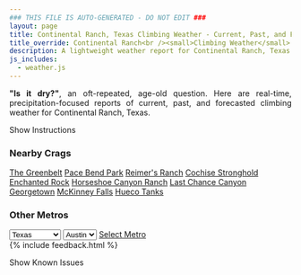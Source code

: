```yaml
---
### THIS FILE IS AUTO-GENERATED - DO NOT EDIT ###
layout: page
title: Continental Ranch, Texas Climbing Weather - Current, Past, and Forecasted Report
title_override: Continental Ranch<br /><small>Climbing Weather</small>
description: A lightweight weather report for Continental Ranch, Texas. Optimized for slow internet connections.
js_includes:
  - weather.js
---
```


<section class="measure center lh-copy f5-ns f6 ph2 mv4" style="text-align: justify;">
<strong>"Is it dry?"</strong>, an oft-repeated, age-old question. Here are real-time,
precipitation-focused reports of current, past, and forecasted climbing weather for Continental Ranch, Texas.
</section>

<p id="settings-toggle" class="mw5 b center tc hover-light-red black-70 pointer">Show Instructions</p>
<section id="settings" class="overflow-hidden" style="display:none;">
    <div class="mv2 ph2 center">
        <div class="fn f6 tc pv2">
            <p class="measure lh-copy center"><strong>Show/hide hourly forecasts</strong> by clicking the desired day.</p>
            <hr class="mw5 p0 mv2 o-60 b0 bt b--light-red light-red bg-light-red">
            <p class="measure lh-copy center"><strong>Current and Past conditions</strong> are measured by the nearest weather station. <strong>Forecast conditions</strong> are calculated and polled separately.</p>
            <hr class="mw5 p0 mv2 o-60 b0 bt b--light-red light-red bg-light-red">
            <p class="measure lh-copy center"><strong>Having issues?</strong> Try <a id="clear-cache" class="no-underline relative fancy-link light-red hover-light-red" href="#">clearing the local cache</a>.</p>
            <hr class="mw5 p0 mv2 o-60 b0 bt b--light-red light-red bg-light-red">
            <p class="measure lh-copy center">Weather data sourced from <a class="no-underline fancy-link relative light-red" target="_blank" href="https://www.weather.gov/documentation/services-web-api">weather.gov</a>.</p>
        </div>
    </div>
</section>
<section id="weather" data-crag="continental-ranch-texas" class="mv4-ns mv3 ph2 center"></section>
<section id="nearby" class="tc lh-copy">
  <h3>Nearby Crags</h3>
<a class="nowrap no-underline fancy-link relative light-red mh3" href="/crags/the-greenbelt-texas-weather.html">The Greenbelt</a>
<a class="nowrap no-underline fancy-link relative light-red mh3" href="/crags/pace-bend-park-texas-weather.html">Pace Bend Park</a>
<a class="nowrap no-underline fancy-link relative light-red mh3" href="/crags/reimers-ranch-texas-weather.html">Reimer's Ranch</a>
<a class="nowrap no-underline fancy-link relative light-red mh3" href="/crags/cochise-stronghold-arizona-weather.html">Cochise Stronghold</a>
<a class="nowrap no-underline fancy-link relative light-red mh3" href="/crags/enchanted-rock-texas-weather.html">Enchanted Rock</a>
<a class="nowrap no-underline fancy-link relative light-red mh3" href="/crags/horseshoe-canyon-ranch-arkansas-weather.html">Horseshoe Canyon Ranch</a>
<a class="nowrap no-underline fancy-link relative light-red mh3" href="/crags/last-chance-canyon-new-mexico-weather.html">Last Chance Canyon</a>
<a class="nowrap no-underline fancy-link relative light-red mh3" href="/crags/georgetown-texas-weather.html">Georgetown</a>
<a class="nowrap no-underline fancy-link relative light-red mh3" href="/crags/mckinney-falls-texas-weather.html">McKinney Falls</a>
<a class="nowrap no-underline fancy-link relative light-red mh3" href="/crags/hueco-tanks-texas-weather.html">Hueco Tanks</a>
</section>
<section id="nearby" class="tc lh-copy">
  <h3>Other Metros</h3>
  <select class="ma1 bg-near-white pa2" id="stateSel">
    <option value="Texas" selected>Texas</option>
    <option value="Washington">Washington</option>
    <option value="Colorado">Colorado</option>
    <option value="Tennessee">Tennessee</option>
    <option value="Utah">Utah</option>
    <option value="California">California</option>
  </select>
  <select class="ma1 bg-near-white pa2" id="citySel">
    <option value="Austin" selected>Austin</option>
  </select>
  <a id="selectMetro" class="f6 link dim ph3 pv2 ma1 dib white bg-light-red" href="/crags/austin-texas-weather.html">Select Metro</a>
  <script>
    var states = [];
    states["Texas"] = "Austin"
    states["Washington"] = "Seattle"
    states["Colorado"] = "Denver"
    states["Tennessee"] = "Nashville"
    states["Utah"] = "Salt Lake City"
    states["California"] = "San Francisco|Los Angeles"
  </script>
</section>
{% include feedback.html %}
<p id="issues-toggle" class="mw5 b center tc hover-light-red black-70 pointer">Show Known Issues</p>
<section id="issues" class="overflow-hidden tc f6">
</section>

<script>
  var weekly_EWX_14_74 = false
  var hourly_EWX_14_74 = {"@context":["https://geojson.org/geojson-ld/geojson-context.jsonld",{"@version":"1.1","wx":"https://api.weather.gov/ontology#","geo":"http://www.opengis.net/ont/geosparql#","unit":"http://codes.wmo.int/common/unit/","@vocab":"https://api.weather.gov/ontology#"}],"type":"Feature","geometry":{"type":"Polygon","coordinates":[[[-101.4416929,29.8089287],[-101.4404477,29.7862003],[-101.414287,29.787277500000002],[-101.41552730000001,29.810006],[-101.4416929,29.8089287]]]},"properties":{"updated":"2023-02-03T07:56:29+00:00","units":"us","forecastGenerator":"HourlyForecastGenerator","generatedAt":"2023-02-03T08:33:09+00:00","updateTime":"2023-02-03T07:56:29+00:00","validTimes":"2023-02-03T01:00:00+00:00/P8D","elevation":{"unitCode":"wmoUnit:m","value":405.0792},"periods":[{"number":1,"name":"","startTime":"2023-02-03T02:00:00-06:00","endTime":"2023-02-03T03:00:00-06:00","isDaytime":false,"temperature":34,"temperatureUnit":"F","temperatureTrend":null,"windSpeed":"5 mph","windDirection":"NNW","icon":"https://api.weather.gov/icons/land/night/sct?size=small","shortForecast":"Partly Cloudy","detailedForecast":""},{"number":2,"name":"","startTime":"2023-02-03T03:00:00-06:00","endTime":"2023-02-03T04:00:00-06:00","isDaytime":false,"temperature":33,"temperatureUnit":"F","temperatureTrend":null,"windSpeed":"5 mph","windDirection":"NNW","icon":"https://api.weather.gov/icons/land/night/sct?size=small","shortForecast":"Partly Cloudy","detailedForecast":""},{"number":3,"name":"","startTime":"2023-02-03T04:00:00-06:00","endTime":"2023-02-03T05:00:00-06:00","isDaytime":false,"temperature":32,"temperatureUnit":"F","temperatureTrend":null,"windSpeed":"5 mph","windDirection":"NNW","icon":"https://api.weather.gov/icons/land/night/sct?size=small","shortForecast":"Partly Cloudy","detailedForecast":""},{"number":4,"name":"","startTime":"2023-02-03T05:00:00-06:00","endTime":"2023-02-03T06:00:00-06:00","isDaytime":false,"temperature":31,"temperatureUnit":"F","temperatureTrend":null,"windSpeed":"5 mph","windDirection":"NNW","icon":"https://api.weather.gov/icons/land/night/sct?size=small","shortForecast":"Partly Cloudy","detailedForecast":""},{"number":5,"name":"","startTime":"2023-02-03T06:00:00-06:00","endTime":"2023-02-03T07:00:00-06:00","isDaytime":true,"temperature":30,"temperatureUnit":"F","temperatureTrend":null,"windSpeed":"5 mph","windDirection":"NNW","icon":"https://api.weather.gov/icons/land/day/sct?size=small","shortForecast":"Mostly Sunny","detailedForecast":""},{"number":6,"name":"","startTime":"2023-02-03T07:00:00-06:00","endTime":"2023-02-03T08:00:00-06:00","isDaytime":true,"temperature":29,"temperatureUnit":"F","temperatureTrend":null,"windSpeed":"5 mph","windDirection":"NNW","icon":"https://api.weather.gov/icons/land/day/sct?size=small","shortForecast":"Mostly Sunny","detailedForecast":""},{"number":7,"name":"","startTime":"2023-02-03T08:00:00-06:00","endTime":"2023-02-03T09:00:00-06:00","isDaytime":true,"temperature":29,"temperatureUnit":"F","temperatureTrend":null,"windSpeed":"5 mph","windDirection":"NNW","icon":"https://api.weather.gov/icons/land/day/sct?size=small","shortForecast":"Mostly Sunny","detailedForecast":""},{"number":8,"name":"","startTime":"2023-02-03T09:00:00-06:00","endTime":"2023-02-03T10:00:00-06:00","isDaytime":true,"temperature":33,"temperatureUnit":"F","temperatureTrend":null,"windSpeed":"5 mph","windDirection":"NNW","icon":"https://api.weather.gov/icons/land/day/few?size=small","shortForecast":"Sunny","detailedForecast":""},{"number":9,"name":"","startTime":"2023-02-03T10:00:00-06:00","endTime":"2023-02-03T11:00:00-06:00","isDaytime":true,"temperature":39,"temperatureUnit":"F","temperatureTrend":null,"windSpeed":"5 mph","windDirection":"NNW","icon":"https://api.weather.gov/icons/land/day/few?size=small","shortForecast":"Sunny","detailedForecast":""},{"number":10,"name":"","startTime":"2023-02-03T11:00:00-06:00","endTime":"2023-02-03T12:00:00-06:00","isDaytime":true,"temperature":45,"temperatureUnit":"F","temperatureTrend":null,"windSpeed":"5 mph","windDirection":"N","icon":"https://api.weather.gov/icons/land/day/few?size=small","shortForecast":"Sunny","detailedForecast":""},{"number":11,"name":"","startTime":"2023-02-03T12:00:00-06:00","endTime":"2023-02-03T13:00:00-06:00","isDaytime":true,"temperature":49,"temperatureUnit":"F","temperatureTrend":null,"windSpeed":"5 mph","windDirection":"N","icon":"https://api.weather.gov/icons/land/day/few?size=small","shortForecast":"Sunny","detailedForecast":""},{"number":12,"name":"","startTime":"2023-02-03T13:00:00-06:00","endTime":"2023-02-03T14:00:00-06:00","isDaytime":true,"temperature":52,"temperatureUnit":"F","temperatureTrend":null,"windSpeed":"5 mph","windDirection":"N","icon":"https://api.weather.gov/icons/land/day/skc?size=small","shortForecast":"Sunny","detailedForecast":""},{"number":13,"name":"","startTime":"2023-02-03T14:00:00-06:00","endTime":"2023-02-03T15:00:00-06:00","isDaytime":true,"temperature":54,"temperatureUnit":"F","temperatureTrend":null,"windSpeed":"5 mph","windDirection":"N","icon":"https://api.weather.gov/icons/land/day/skc?size=small","shortForecast":"Sunny","detailedForecast":""},{"number":14,"name":"","startTime":"2023-02-03T15:00:00-06:00","endTime":"2023-02-03T16:00:00-06:00","isDaytime":true,"temperature":57,"temperatureUnit":"F","temperatureTrend":null,"windSpeed":"5 mph","windDirection":"NNE","icon":"https://api.weather.gov/icons/land/day/skc?size=small","shortForecast":"Sunny","detailedForecast":""},{"number":15,"name":"","startTime":"2023-02-03T16:00:00-06:00","endTime":"2023-02-03T17:00:00-06:00","isDaytime":true,"temperature":57,"temperatureUnit":"F","temperatureTrend":null,"windSpeed":"5 mph","windDirection":"ENE","icon":"https://api.weather.gov/icons/land/day/skc?size=small","shortForecast":"Sunny","detailedForecast":""},{"number":16,"name":"","startTime":"2023-02-03T17:00:00-06:00","endTime":"2023-02-03T18:00:00-06:00","isDaytime":true,"temperature":58,"temperatureUnit":"F","temperatureTrend":null,"windSpeed":"5 mph","windDirection":"E","icon":"https://api.weather.gov/icons/land/day/skc?size=small","shortForecast":"Sunny","detailedForecast":""},{"number":17,"name":"","startTime":"2023-02-03T18:00:00-06:00","endTime":"2023-02-03T19:00:00-06:00","isDaytime":false,"temperature":56,"temperatureUnit":"F","temperatureTrend":null,"windSpeed":"5 mph","windDirection":"ESE","icon":"https://api.weather.gov/icons/land/night/skc?size=small","shortForecast":"Clear","detailedForecast":""},{"number":18,"name":"","startTime":"2023-02-03T19:00:00-06:00","endTime":"2023-02-03T20:00:00-06:00","isDaytime":false,"temperature":53,"temperatureUnit":"F","temperatureTrend":null,"windSpeed":"5 mph","windDirection":"E","icon":"https://api.weather.gov/icons/land/night/skc?size=small","shortForecast":"Clear","detailedForecast":""},{"number":19,"name":"","startTime":"2023-02-03T20:00:00-06:00","endTime":"2023-02-03T21:00:00-06:00","isDaytime":false,"temperature":49,"temperatureUnit":"F","temperatureTrend":null,"windSpeed":"5 mph","windDirection":"ESE","icon":"https://api.weather.gov/icons/land/night/skc?size=small","shortForecast":"Clear","detailedForecast":""},{"number":20,"name":"","startTime":"2023-02-03T21:00:00-06:00","endTime":"2023-02-03T22:00:00-06:00","isDaytime":false,"temperature":46,"temperatureUnit":"F","temperatureTrend":null,"windSpeed":"5 mph","windDirection":"ESE","icon":"https://api.weather.gov/icons/land/night/skc?size=small","shortForecast":"Clear","detailedForecast":""},{"number":21,"name":"","startTime":"2023-02-03T22:00:00-06:00","endTime":"2023-02-03T23:00:00-06:00","isDaytime":false,"temperature":43,"temperatureUnit":"F","temperatureTrend":null,"windSpeed":"5 mph","windDirection":"ESE","icon":"https://api.weather.gov/icons/land/night/skc?size=small","shortForecast":"Clear","detailedForecast":""},{"number":22,"name":"","startTime":"2023-02-03T23:00:00-06:00","endTime":"2023-02-04T00:00:00-06:00","isDaytime":false,"temperature":41,"temperatureUnit":"F","temperatureTrend":null,"windSpeed":"5 mph","windDirection":"ESE","icon":"https://api.weather.gov/icons/land/night/few?size=small","shortForecast":"Mostly Clear","detailedForecast":""},{"number":23,"name":"","startTime":"2023-02-04T00:00:00-06:00","endTime":"2023-02-04T01:00:00-06:00","isDaytime":false,"temperature":40,"temperatureUnit":"F","temperatureTrend":null,"windSpeed":"5 mph","windDirection":"ESE","icon":"https://api.weather.gov/icons/land/night/few?size=small","shortForecast":"Mostly Clear","detailedForecast":""},{"number":24,"name":"","startTime":"2023-02-04T01:00:00-06:00","endTime":"2023-02-04T02:00:00-06:00","isDaytime":false,"temperature":39,"temperatureUnit":"F","temperatureTrend":null,"windSpeed":"10 mph","windDirection":"ESE","icon":"https://api.weather.gov/icons/land/night/few?size=small","shortForecast":"Mostly Clear","detailedForecast":""},{"number":25,"name":"","startTime":"2023-02-04T02:00:00-06:00","endTime":"2023-02-04T03:00:00-06:00","isDaytime":false,"temperature":38,"temperatureUnit":"F","temperatureTrend":null,"windSpeed":"10 mph","windDirection":"SE","icon":"https://api.weather.gov/icons/land/night/few?size=small","shortForecast":"Mostly Clear","detailedForecast":""},{"number":26,"name":"","startTime":"2023-02-04T03:00:00-06:00","endTime":"2023-02-04T04:00:00-06:00","isDaytime":false,"temperature":37,"temperatureUnit":"F","temperatureTrend":null,"windSpeed":"10 mph","windDirection":"SE","icon":"https://api.weather.gov/icons/land/night/few?size=small","shortForecast":"Mostly Clear","detailedForecast":""},{"number":27,"name":"","startTime":"2023-02-04T04:00:00-06:00","endTime":"2023-02-04T05:00:00-06:00","isDaytime":false,"temperature":36,"temperatureUnit":"F","temperatureTrend":null,"windSpeed":"10 mph","windDirection":"SE","icon":"https://api.weather.gov/icons/land/night/few?size=small","shortForecast":"Mostly Clear","detailedForecast":""},{"number":28,"name":"","startTime":"2023-02-04T05:00:00-06:00","endTime":"2023-02-04T06:00:00-06:00","isDaytime":false,"temperature":35,"temperatureUnit":"F","temperatureTrend":null,"windSpeed":"10 mph","windDirection":"SE","icon":"https://api.weather.gov/icons/land/night/few?size=small","shortForecast":"Mostly Clear","detailedForecast":""},{"number":29,"name":"","startTime":"2023-02-04T06:00:00-06:00","endTime":"2023-02-04T07:00:00-06:00","isDaytime":true,"temperature":35,"temperatureUnit":"F","temperatureTrend":null,"windSpeed":"15 mph","windDirection":"SE","icon":"https://api.weather.gov/icons/land/day/sct?size=small","shortForecast":"Mostly Sunny","detailedForecast":""},{"number":30,"name":"","startTime":"2023-02-04T07:00:00-06:00","endTime":"2023-02-04T08:00:00-06:00","isDaytime":true,"temperature":35,"temperatureUnit":"F","temperatureTrend":null,"windSpeed":"20 mph","windDirection":"SE","icon":"https://api.weather.gov/icons/land/day/sct?size=small","shortForecast":"Mostly Sunny","detailedForecast":""},{"number":31,"name":"","startTime":"2023-02-04T08:00:00-06:00","endTime":"2023-02-04T09:00:00-06:00","isDaytime":true,"temperature":37,"temperatureUnit":"F","temperatureTrend":null,"windSpeed":"20 mph","windDirection":"SE","icon":"https://api.weather.gov/icons/land/day/sct?size=small","shortForecast":"Mostly Sunny","detailedForecast":""},{"number":32,"name":"","startTime":"2023-02-04T09:00:00-06:00","endTime":"2023-02-04T10:00:00-06:00","isDaytime":true,"temperature":39,"temperatureUnit":"F","temperatureTrend":null,"windSpeed":"20 mph","windDirection":"SE","icon":"https://api.weather.gov/icons/land/day/sct?size=small","shortForecast":"Mostly Sunny","detailedForecast":""},{"number":33,"name":"","startTime":"2023-02-04T10:00:00-06:00","endTime":"2023-02-04T11:00:00-06:00","isDaytime":true,"temperature":43,"temperatureUnit":"F","temperatureTrend":null,"windSpeed":"20 mph","windDirection":"SE","icon":"https://api.weather.gov/icons/land/day/sct?size=small","shortForecast":"Mostly Sunny","detailedForecast":""},{"number":34,"name":"","startTime":"2023-02-04T11:00:00-06:00","endTime":"2023-02-04T12:00:00-06:00","isDaytime":true,"temperature":47,"temperatureUnit":"F","temperatureTrend":null,"windSpeed":"15 mph","windDirection":"SSE","icon":"https://api.weather.gov/icons/land/day/few?size=small","shortForecast":"Sunny","detailedForecast":""},{"number":35,"name":"","startTime":"2023-02-04T12:00:00-06:00","endTime":"2023-02-04T13:00:00-06:00","isDaytime":true,"temperature":51,"temperatureUnit":"F","temperatureTrend":null,"windSpeed":"15 mph","windDirection":"SSE","icon":"https://api.weather.gov/icons/land/day/few?size=small","shortForecast":"Sunny","detailedForecast":""},{"number":36,"name":"","startTime":"2023-02-04T13:00:00-06:00","endTime":"2023-02-04T14:00:00-06:00","isDaytime":true,"temperature":55,"temperatureUnit":"F","temperatureTrend":null,"windSpeed":"15 mph","windDirection":"SSE","icon":"https://api.weather.gov/icons/land/day/few?size=small","shortForecast":"Sunny","detailedForecast":""},{"number":37,"name":"","startTime":"2023-02-04T14:00:00-06:00","endTime":"2023-02-04T15:00:00-06:00","isDaytime":true,"temperature":57,"temperatureUnit":"F","temperatureTrend":null,"windSpeed":"15 mph","windDirection":"SSE","icon":"https://api.weather.gov/icons/land/day/few?size=small","shortForecast":"Sunny","detailedForecast":""},{"number":38,"name":"","startTime":"2023-02-04T15:00:00-06:00","endTime":"2023-02-04T16:00:00-06:00","isDaytime":true,"temperature":59,"temperatureUnit":"F","temperatureTrend":null,"windSpeed":"15 mph","windDirection":"SSE","icon":"https://api.weather.gov/icons/land/day/few?size=small","shortForecast":"Sunny","detailedForecast":""},{"number":39,"name":"","startTime":"2023-02-04T16:00:00-06:00","endTime":"2023-02-04T17:00:00-06:00","isDaytime":true,"temperature":61,"temperatureUnit":"F","temperatureTrend":null,"windSpeed":"15 mph","windDirection":"SSE","icon":"https://api.weather.gov/icons/land/day/few?size=small","shortForecast":"Sunny","detailedForecast":""},{"number":40,"name":"","startTime":"2023-02-04T17:00:00-06:00","endTime":"2023-02-04T18:00:00-06:00","isDaytime":true,"temperature":61,"temperatureUnit":"F","temperatureTrend":null,"windSpeed":"15 mph","windDirection":"SE","icon":"https://api.weather.gov/icons/land/day/few?size=small","shortForecast":"Sunny","detailedForecast":""},{"number":41,"name":"","startTime":"2023-02-04T18:00:00-06:00","endTime":"2023-02-04T19:00:00-06:00","isDaytime":false,"temperature":61,"temperatureUnit":"F","temperatureTrend":null,"windSpeed":"10 mph","windDirection":"SE","icon":"https://api.weather.gov/icons/land/night/few?size=small","shortForecast":"Mostly Clear","detailedForecast":""},{"number":42,"name":"","startTime":"2023-02-04T19:00:00-06:00","endTime":"2023-02-04T20:00:00-06:00","isDaytime":false,"temperature":58,"temperatureUnit":"F","temperatureTrend":null,"windSpeed":"15 mph","windDirection":"SE","icon":"https://api.weather.gov/icons/land/night/few?size=small","shortForecast":"Mostly Clear","detailedForecast":""},{"number":43,"name":"","startTime":"2023-02-04T20:00:00-06:00","endTime":"2023-02-04T21:00:00-06:00","isDaytime":false,"temperature":55,"temperatureUnit":"F","temperatureTrend":null,"windSpeed":"15 mph","windDirection":"SE","icon":"https://api.weather.gov/icons/land/night/few?size=small","shortForecast":"Mostly Clear","detailedForecast":""},{"number":44,"name":"","startTime":"2023-02-04T21:00:00-06:00","endTime":"2023-02-04T22:00:00-06:00","isDaytime":false,"temperature":51,"temperatureUnit":"F","temperatureTrend":null,"windSpeed":"15 mph","windDirection":"SE","icon":"https://api.weather.gov/icons/land/night/few?size=small","shortForecast":"Mostly Clear","detailedForecast":""},{"number":45,"name":"","startTime":"2023-02-04T22:00:00-06:00","endTime":"2023-02-04T23:00:00-06:00","isDaytime":false,"temperature":49,"temperatureUnit":"F","temperatureTrend":null,"windSpeed":"15 mph","windDirection":"SE","icon":"https://api.weather.gov/icons/land/night/few?size=small","shortForecast":"Mostly Clear","detailedForecast":""},{"number":46,"name":"","startTime":"2023-02-04T23:00:00-06:00","endTime":"2023-02-05T00:00:00-06:00","isDaytime":false,"temperature":47,"temperatureUnit":"F","temperatureTrend":null,"windSpeed":"15 mph","windDirection":"SE","icon":"https://api.weather.gov/icons/land/night/skc?size=small","shortForecast":"Clear","detailedForecast":""},{"number":47,"name":"","startTime":"2023-02-05T00:00:00-06:00","endTime":"2023-02-05T01:00:00-06:00","isDaytime":false,"temperature":46,"temperatureUnit":"F","temperatureTrend":null,"windSpeed":"10 mph","windDirection":"SE","icon":"https://api.weather.gov/icons/land/night/skc?size=small","shortForecast":"Clear","detailedForecast":""},{"number":48,"name":"","startTime":"2023-02-05T01:00:00-06:00","endTime":"2023-02-05T02:00:00-06:00","isDaytime":false,"temperature":44,"temperatureUnit":"F","temperatureTrend":null,"windSpeed":"10 mph","windDirection":"SE","icon":"https://api.weather.gov/icons/land/night/few?size=small","shortForecast":"Mostly Clear","detailedForecast":""},{"number":49,"name":"","startTime":"2023-02-05T02:00:00-06:00","endTime":"2023-02-05T03:00:00-06:00","isDaytime":false,"temperature":42,"temperatureUnit":"F","temperatureTrend":null,"windSpeed":"5 mph","windDirection":"SE","icon":"https://api.weather.gov/icons/land/night/few?size=small","shortForecast":"Mostly Clear","detailedForecast":""},{"number":50,"name":"","startTime":"2023-02-05T03:00:00-06:00","endTime":"2023-02-05T04:00:00-06:00","isDaytime":false,"temperature":40,"temperatureUnit":"F","temperatureTrend":null,"windSpeed":"5 mph","windDirection":"SE","icon":"https://api.weather.gov/icons/land/night/few?size=small","shortForecast":"Mostly Clear","detailedForecast":""},{"number":51,"name":"","startTime":"2023-02-05T04:00:00-06:00","endTime":"2023-02-05T05:00:00-06:00","isDaytime":false,"temperature":38,"temperatureUnit":"F","temperatureTrend":null,"windSpeed":"5 mph","windDirection":"SE","icon":"https://api.weather.gov/icons/land/night/few?size=small","shortForecast":"Mostly Clear","detailedForecast":""},{"number":52,"name":"","startTime":"2023-02-05T05:00:00-06:00","endTime":"2023-02-05T06:00:00-06:00","isDaytime":false,"temperature":37,"temperatureUnit":"F","temperatureTrend":null,"windSpeed":"5 mph","windDirection":"ESE","icon":"https://api.weather.gov/icons/land/night/few?size=small","shortForecast":"Mostly Clear","detailedForecast":""},{"number":53,"name":"","startTime":"2023-02-05T06:00:00-06:00","endTime":"2023-02-05T07:00:00-06:00","isDaytime":true,"temperature":37,"temperatureUnit":"F","temperatureTrend":null,"windSpeed":"5 mph","windDirection":"ESE","icon":"https://api.weather.gov/icons/land/day/few?size=small","shortForecast":"Sunny","detailedForecast":""},{"number":54,"name":"","startTime":"2023-02-05T07:00:00-06:00","endTime":"2023-02-05T08:00:00-06:00","isDaytime":true,"temperature":37,"temperatureUnit":"F","temperatureTrend":null,"windSpeed":"5 mph","windDirection":"SE","icon":"https://api.weather.gov/icons/land/day/few?size=small","shortForecast":"Sunny","detailedForecast":""},{"number":55,"name":"","startTime":"2023-02-05T08:00:00-06:00","endTime":"2023-02-05T09:00:00-06:00","isDaytime":true,"temperature":39,"temperatureUnit":"F","temperatureTrend":null,"windSpeed":"5 mph","windDirection":"SSE","icon":"https://api.weather.gov/icons/land/day/few?size=small","shortForecast":"Sunny","detailedForecast":""},{"number":56,"name":"","startTime":"2023-02-05T09:00:00-06:00","endTime":"2023-02-05T10:00:00-06:00","isDaytime":true,"temperature":42,"temperatureUnit":"F","temperatureTrend":null,"windSpeed":"5 mph","windDirection":"S","icon":"https://api.weather.gov/icons/land/day/few?size=small","shortForecast":"Sunny","detailedForecast":""},{"number":57,"name":"","startTime":"2023-02-05T10:00:00-06:00","endTime":"2023-02-05T11:00:00-06:00","isDaytime":true,"temperature":47,"temperatureUnit":"F","temperatureTrend":null,"windSpeed":"5 mph","windDirection":"S","icon":"https://api.weather.gov/icons/land/day/few?size=small","shortForecast":"Sunny","detailedForecast":""},{"number":58,"name":"","startTime":"2023-02-05T11:00:00-06:00","endTime":"2023-02-05T12:00:00-06:00","isDaytime":true,"temperature":53,"temperatureUnit":"F","temperatureTrend":null,"windSpeed":"5 mph","windDirection":"S","icon":"https://api.weather.gov/icons/land/day/few?size=small","shortForecast":"Sunny","detailedForecast":""},{"number":59,"name":"","startTime":"2023-02-05T12:00:00-06:00","endTime":"2023-02-05T13:00:00-06:00","isDaytime":true,"temperature":58,"temperatureUnit":"F","temperatureTrend":null,"windSpeed":"5 mph","windDirection":"S","icon":"https://api.weather.gov/icons/land/day/few?size=small","shortForecast":"Sunny","detailedForecast":""},{"number":60,"name":"","startTime":"2023-02-05T13:00:00-06:00","endTime":"2023-02-05T14:00:00-06:00","isDaytime":true,"temperature":63,"temperatureUnit":"F","temperatureTrend":null,"windSpeed":"5 mph","windDirection":"S","icon":"https://api.weather.gov/icons/land/day/few?size=small","shortForecast":"Sunny","detailedForecast":""},{"number":61,"name":"","startTime":"2023-02-05T14:00:00-06:00","endTime":"2023-02-05T15:00:00-06:00","isDaytime":true,"temperature":67,"temperatureUnit":"F","temperatureTrend":null,"windSpeed":"5 mph","windDirection":"SSE","icon":"https://api.weather.gov/icons/land/day/few?size=small","shortForecast":"Sunny","detailedForecast":""},{"number":62,"name":"","startTime":"2023-02-05T15:00:00-06:00","endTime":"2023-02-05T16:00:00-06:00","isDaytime":true,"temperature":70,"temperatureUnit":"F","temperatureTrend":null,"windSpeed":"5 mph","windDirection":"SSE","icon":"https://api.weather.gov/icons/land/day/skc?size=small","shortForecast":"Sunny","detailedForecast":""},{"number":63,"name":"","startTime":"2023-02-05T16:00:00-06:00","endTime":"2023-02-05T17:00:00-06:00","isDaytime":true,"temperature":70,"temperatureUnit":"F","temperatureTrend":null,"windSpeed":"5 mph","windDirection":"SSE","icon":"https://api.weather.gov/icons/land/day/skc?size=small","shortForecast":"Sunny","detailedForecast":""},{"number":64,"name":"","startTime":"2023-02-05T17:00:00-06:00","endTime":"2023-02-05T18:00:00-06:00","isDaytime":true,"temperature":69,"temperatureUnit":"F","temperatureTrend":null,"windSpeed":"5 mph","windDirection":"SE","icon":"https://api.weather.gov/icons/land/day/skc?size=small","shortForecast":"Sunny","detailedForecast":""},{"number":65,"name":"","startTime":"2023-02-05T18:00:00-06:00","endTime":"2023-02-05T19:00:00-06:00","isDaytime":false,"temperature":67,"temperatureUnit":"F","temperatureTrend":null,"windSpeed":"10 mph","windDirection":"SE","icon":"https://api.weather.gov/icons/land/night/skc?size=small","shortForecast":"Clear","detailedForecast":""},{"number":66,"name":"","startTime":"2023-02-05T19:00:00-06:00","endTime":"2023-02-05T20:00:00-06:00","isDaytime":false,"temperature":64,"temperatureUnit":"F","temperatureTrend":null,"windSpeed":"10 mph","windDirection":"SE","icon":"https://api.weather.gov/icons/land/night/skc?size=small","shortForecast":"Clear","detailedForecast":""},{"number":67,"name":"","startTime":"2023-02-05T20:00:00-06:00","endTime":"2023-02-05T21:00:00-06:00","isDaytime":false,"temperature":60,"temperatureUnit":"F","temperatureTrend":null,"windSpeed":"10 mph","windDirection":"SE","icon":"https://api.weather.gov/icons/land/night/skc?size=small","shortForecast":"Clear","detailedForecast":""},{"number":68,"name":"","startTime":"2023-02-05T21:00:00-06:00","endTime":"2023-02-05T22:00:00-06:00","isDaytime":false,"temperature":56,"temperatureUnit":"F","temperatureTrend":null,"windSpeed":"10 mph","windDirection":"SE","icon":"https://api.weather.gov/icons/land/night/skc?size=small","shortForecast":"Clear","detailedForecast":""},{"number":69,"name":"","startTime":"2023-02-05T22:00:00-06:00","endTime":"2023-02-05T23:00:00-06:00","isDaytime":false,"temperature":54,"temperatureUnit":"F","temperatureTrend":null,"windSpeed":"15 mph","windDirection":"SE","icon":"https://api.weather.gov/icons/land/night/skc?size=small","shortForecast":"Clear","detailedForecast":""},{"number":70,"name":"","startTime":"2023-02-05T23:00:00-06:00","endTime":"2023-02-06T00:00:00-06:00","isDaytime":false,"temperature":52,"temperatureUnit":"F","temperatureTrend":null,"windSpeed":"15 mph","windDirection":"SE","icon":"https://api.weather.gov/icons/land/night/skc?size=small","shortForecast":"Clear","detailedForecast":""},{"number":71,"name":"","startTime":"2023-02-06T00:00:00-06:00","endTime":"2023-02-06T01:00:00-06:00","isDaytime":false,"temperature":51,"temperatureUnit":"F","temperatureTrend":null,"windSpeed":"15 mph","windDirection":"SE","icon":"https://api.weather.gov/icons/land/night/few?size=small","shortForecast":"Mostly Clear","detailedForecast":""},{"number":72,"name":"","startTime":"2023-02-06T01:00:00-06:00","endTime":"2023-02-06T02:00:00-06:00","isDaytime":false,"temperature":49,"temperatureUnit":"F","temperatureTrend":null,"windSpeed":"15 mph","windDirection":"SE","icon":"https://api.weather.gov/icons/land/night/few?size=small","shortForecast":"Mostly Clear","detailedForecast":""},{"number":73,"name":"","startTime":"2023-02-06T02:00:00-06:00","endTime":"2023-02-06T03:00:00-06:00","isDaytime":false,"temperature":48,"temperatureUnit":"F","temperatureTrend":null,"windSpeed":"15 mph","windDirection":"SE","icon":"https://api.weather.gov/icons/land/night/few?size=small","shortForecast":"Mostly Clear","detailedForecast":""},{"number":74,"name":"","startTime":"2023-02-06T03:00:00-06:00","endTime":"2023-02-06T04:00:00-06:00","isDaytime":false,"temperature":47,"temperatureUnit":"F","temperatureTrend":null,"windSpeed":"15 mph","windDirection":"SE","icon":"https://api.weather.gov/icons/land/night/few?size=small","shortForecast":"Mostly Clear","detailedForecast":""},{"number":75,"name":"","startTime":"2023-02-06T04:00:00-06:00","endTime":"2023-02-06T05:00:00-06:00","isDaytime":false,"temperature":45,"temperatureUnit":"F","temperatureTrend":null,"windSpeed":"15 mph","windDirection":"SE","icon":"https://api.weather.gov/icons/land/night/sct?size=small","shortForecast":"Partly Cloudy","detailedForecast":""},{"number":76,"name":"","startTime":"2023-02-06T05:00:00-06:00","endTime":"2023-02-06T06:00:00-06:00","isDaytime":false,"temperature":44,"temperatureUnit":"F","temperatureTrend":null,"windSpeed":"15 mph","windDirection":"SE","icon":"https://api.weather.gov/icons/land/night/sct?size=small","shortForecast":"Partly Cloudy","detailedForecast":""},{"number":77,"name":"","startTime":"2023-02-06T06:00:00-06:00","endTime":"2023-02-06T07:00:00-06:00","isDaytime":true,"temperature":43,"temperatureUnit":"F","temperatureTrend":null,"windSpeed":"15 mph","windDirection":"SE","icon":"https://api.weather.gov/icons/land/day/sct?size=small","shortForecast":"Mostly Sunny","detailedForecast":""},{"number":78,"name":"","startTime":"2023-02-06T07:00:00-06:00","endTime":"2023-02-06T08:00:00-06:00","isDaytime":true,"temperature":44,"temperatureUnit":"F","temperatureTrend":null,"windSpeed":"15 mph","windDirection":"SE","icon":"https://api.weather.gov/icons/land/day/bkn?size=small","shortForecast":"Partly Sunny","detailedForecast":""},{"number":79,"name":"","startTime":"2023-02-06T08:00:00-06:00","endTime":"2023-02-06T09:00:00-06:00","isDaytime":true,"temperature":45,"temperatureUnit":"F","temperatureTrend":null,"windSpeed":"15 mph","windDirection":"SE","icon":"https://api.weather.gov/icons/land/day/bkn?size=small","shortForecast":"Partly Sunny","detailedForecast":""},{"number":80,"name":"","startTime":"2023-02-06T09:00:00-06:00","endTime":"2023-02-06T10:00:00-06:00","isDaytime":true,"temperature":47,"temperatureUnit":"F","temperatureTrend":null,"windSpeed":"15 mph","windDirection":"SE","icon":"https://api.weather.gov/icons/land/day/bkn?size=small","shortForecast":"Partly Sunny","detailedForecast":""},{"number":81,"name":"","startTime":"2023-02-06T10:00:00-06:00","endTime":"2023-02-06T11:00:00-06:00","isDaytime":true,"temperature":50,"temperatureUnit":"F","temperatureTrend":null,"windSpeed":"15 mph","windDirection":"SE","icon":"https://api.weather.gov/icons/land/day/bkn?size=small","shortForecast":"Partly Sunny","detailedForecast":""},{"number":82,"name":"","startTime":"2023-02-06T11:00:00-06:00","endTime":"2023-02-06T12:00:00-06:00","isDaytime":true,"temperature":55,"temperatureUnit":"F","temperatureTrend":null,"windSpeed":"15 mph","windDirection":"SE","icon":"https://api.weather.gov/icons/land/day/sct?size=small","shortForecast":"Mostly Sunny","detailedForecast":""},{"number":83,"name":"","startTime":"2023-02-06T12:00:00-06:00","endTime":"2023-02-06T13:00:00-06:00","isDaytime":true,"temperature":59,"temperatureUnit":"F","temperatureTrend":null,"windSpeed":"15 mph","windDirection":"SE","icon":"https://api.weather.gov/icons/land/day/sct?size=small","shortForecast":"Mostly Sunny","detailedForecast":""},{"number":84,"name":"","startTime":"2023-02-06T13:00:00-06:00","endTime":"2023-02-06T14:00:00-06:00","isDaytime":true,"temperature":63,"temperatureUnit":"F","temperatureTrend":null,"windSpeed":"15 mph","windDirection":"SE","icon":"https://api.weather.gov/icons/land/day/sct?size=small","shortForecast":"Mostly Sunny","detailedForecast":""},{"number":85,"name":"","startTime":"2023-02-06T14:00:00-06:00","endTime":"2023-02-06T15:00:00-06:00","isDaytime":true,"temperature":66,"temperatureUnit":"F","temperatureTrend":null,"windSpeed":"15 mph","windDirection":"SE","icon":"https://api.weather.gov/icons/land/day/sct?size=small","shortForecast":"Mostly Sunny","detailedForecast":""},{"number":86,"name":"","startTime":"2023-02-06T15:00:00-06:00","endTime":"2023-02-06T16:00:00-06:00","isDaytime":true,"temperature":69,"temperatureUnit":"F","temperatureTrend":null,"windSpeed":"15 mph","windDirection":"SE","icon":"https://api.weather.gov/icons/land/day/sct?size=small","shortForecast":"Mostly Sunny","detailedForecast":""},{"number":87,"name":"","startTime":"2023-02-06T16:00:00-06:00","endTime":"2023-02-06T17:00:00-06:00","isDaytime":true,"temperature":70,"temperatureUnit":"F","temperatureTrend":null,"windSpeed":"15 mph","windDirection":"SE","icon":"https://api.weather.gov/icons/land/day/sct?size=small","shortForecast":"Mostly Sunny","detailedForecast":""},{"number":88,"name":"","startTime":"2023-02-06T17:00:00-06:00","endTime":"2023-02-06T18:00:00-06:00","isDaytime":true,"temperature":71,"temperatureUnit":"F","temperatureTrend":null,"windSpeed":"15 mph","windDirection":"SE","icon":"https://api.weather.gov/icons/land/day/sct?size=small","shortForecast":"Mostly Sunny","detailedForecast":""},{"number":89,"name":"","startTime":"2023-02-06T18:00:00-06:00","endTime":"2023-02-06T19:00:00-06:00","isDaytime":false,"temperature":70,"temperatureUnit":"F","temperatureTrend":null,"windSpeed":"15 mph","windDirection":"SE","icon":"https://api.weather.gov/icons/land/night/sct?size=small","shortForecast":"Partly Cloudy","detailedForecast":""},{"number":90,"name":"","startTime":"2023-02-06T19:00:00-06:00","endTime":"2023-02-06T20:00:00-06:00","isDaytime":false,"temperature":68,"temperatureUnit":"F","temperatureTrend":null,"windSpeed":"15 mph","windDirection":"SE","icon":"https://api.weather.gov/icons/land/night/sct?size=small","shortForecast":"Partly Cloudy","detailedForecast":""},{"number":91,"name":"","startTime":"2023-02-06T20:00:00-06:00","endTime":"2023-02-06T21:00:00-06:00","isDaytime":false,"temperature":64,"temperatureUnit":"F","temperatureTrend":null,"windSpeed":"15 mph","windDirection":"SE","icon":"https://api.weather.gov/icons/land/night/sct?size=small","shortForecast":"Partly Cloudy","detailedForecast":""},{"number":92,"name":"","startTime":"2023-02-06T21:00:00-06:00","endTime":"2023-02-06T22:00:00-06:00","isDaytime":false,"temperature":61,"temperatureUnit":"F","temperatureTrend":null,"windSpeed":"15 mph","windDirection":"SE","icon":"https://api.weather.gov/icons/land/night/sct?size=small","shortForecast":"Partly Cloudy","detailedForecast":""},{"number":93,"name":"","startTime":"2023-02-06T22:00:00-06:00","endTime":"2023-02-06T23:00:00-06:00","isDaytime":false,"temperature":59,"temperatureUnit":"F","temperatureTrend":null,"windSpeed":"15 mph","windDirection":"SE","icon":"https://api.weather.gov/icons/land/night/sct?size=small","shortForecast":"Partly Cloudy","detailedForecast":""},{"number":94,"name":"","startTime":"2023-02-06T23:00:00-06:00","endTime":"2023-02-07T00:00:00-06:00","isDaytime":false,"temperature":59,"temperatureUnit":"F","temperatureTrend":null,"windSpeed":"15 mph","windDirection":"SE","icon":"https://api.weather.gov/icons/land/night/bkn?size=small","shortForecast":"Mostly Cloudy","detailedForecast":""},{"number":95,"name":"","startTime":"2023-02-07T00:00:00-06:00","endTime":"2023-02-07T01:00:00-06:00","isDaytime":false,"temperature":58,"temperatureUnit":"F","temperatureTrend":null,"windSpeed":"15 mph","windDirection":"SE","icon":"https://api.weather.gov/icons/land/night/bkn?size=small","shortForecast":"Mostly Cloudy","detailedForecast":""},{"number":96,"name":"","startTime":"2023-02-07T01:00:00-06:00","endTime":"2023-02-07T02:00:00-06:00","isDaytime":false,"temperature":57,"temperatureUnit":"F","temperatureTrend":null,"windSpeed":"15 mph","windDirection":"SE","icon":"https://api.weather.gov/icons/land/night/bkn?size=small","shortForecast":"Mostly Cloudy","detailedForecast":""},{"number":97,"name":"","startTime":"2023-02-07T02:00:00-06:00","endTime":"2023-02-07T03:00:00-06:00","isDaytime":false,"temperature":55,"temperatureUnit":"F","temperatureTrend":null,"windSpeed":"15 mph","windDirection":"SE","icon":"https://api.weather.gov/icons/land/night/bkn?size=small","shortForecast":"Mostly Cloudy","detailedForecast":""},{"number":98,"name":"","startTime":"2023-02-07T03:00:00-06:00","endTime":"2023-02-07T04:00:00-06:00","isDaytime":false,"temperature":54,"temperatureUnit":"F","temperatureTrend":null,"windSpeed":"15 mph","windDirection":"SE","icon":"https://api.weather.gov/icons/land/night/bkn?size=small","shortForecast":"Mostly Cloudy","detailedForecast":""},{"number":99,"name":"","startTime":"2023-02-07T04:00:00-06:00","endTime":"2023-02-07T05:00:00-06:00","isDaytime":false,"temperature":53,"temperatureUnit":"F","temperatureTrend":null,"windSpeed":"15 mph","windDirection":"SE","icon":"https://api.weather.gov/icons/land/night/bkn?size=small","shortForecast":"Mostly Cloudy","detailedForecast":""},{"number":100,"name":"","startTime":"2023-02-07T05:00:00-06:00","endTime":"2023-02-07T06:00:00-06:00","isDaytime":false,"temperature":52,"temperatureUnit":"F","temperatureTrend":null,"windSpeed":"15 mph","windDirection":"ESE","icon":"https://api.weather.gov/icons/land/night/bkn?size=small","shortForecast":"Mostly Cloudy","detailedForecast":""},{"number":101,"name":"","startTime":"2023-02-07T06:00:00-06:00","endTime":"2023-02-07T07:00:00-06:00","isDaytime":true,"temperature":52,"temperatureUnit":"F","temperatureTrend":null,"windSpeed":"15 mph","windDirection":"ESE","icon":"https://api.weather.gov/icons/land/day/rain_showers?size=small","shortForecast":"Chance Rain Showers","detailedForecast":""},{"number":102,"name":"","startTime":"2023-02-07T07:00:00-06:00","endTime":"2023-02-07T08:00:00-06:00","isDaytime":true,"temperature":52,"temperatureUnit":"F","temperatureTrend":null,"windSpeed":"10 mph","windDirection":"E","icon":"https://api.weather.gov/icons/land/day/rain_showers?size=small","shortForecast":"Chance Rain Showers","detailedForecast":""},{"number":103,"name":"","startTime":"2023-02-07T08:00:00-06:00","endTime":"2023-02-07T09:00:00-06:00","isDaytime":true,"temperature":53,"temperatureUnit":"F","temperatureTrend":null,"windSpeed":"10 mph","windDirection":"NE","icon":"https://api.weather.gov/icons/land/day/rain_showers?size=small","shortForecast":"Chance Rain Showers","detailedForecast":""},{"number":104,"name":"","startTime":"2023-02-07T09:00:00-06:00","endTime":"2023-02-07T10:00:00-06:00","isDaytime":true,"temperature":54,"temperatureUnit":"F","temperatureTrend":null,"windSpeed":"10 mph","windDirection":"NNE","icon":"https://api.weather.gov/icons/land/day/rain_showers?size=small","shortForecast":"Chance Rain Showers","detailedForecast":""},{"number":105,"name":"","startTime":"2023-02-07T10:00:00-06:00","endTime":"2023-02-07T11:00:00-06:00","isDaytime":true,"temperature":56,"temperatureUnit":"F","temperatureTrend":null,"windSpeed":"15 mph","windDirection":"N","icon":"https://api.weather.gov/icons/land/day/rain_showers?size=small","shortForecast":"Chance Rain Showers","detailedForecast":""},{"number":106,"name":"","startTime":"2023-02-07T11:00:00-06:00","endTime":"2023-02-07T12:00:00-06:00","isDaytime":true,"temperature":59,"temperatureUnit":"F","temperatureTrend":null,"windSpeed":"15 mph","windDirection":"N","icon":"https://api.weather.gov/icons/land/day/rain_showers?size=small","shortForecast":"Chance Rain Showers","detailedForecast":""},{"number":107,"name":"","startTime":"2023-02-07T12:00:00-06:00","endTime":"2023-02-07T13:00:00-06:00","isDaytime":true,"temperature":61,"temperatureUnit":"F","temperatureTrend":null,"windSpeed":"15 mph","windDirection":"NNW","icon":"https://api.weather.gov/icons/land/day/rain_showers?size=small","shortForecast":"Slight Chance Rain Showers","detailedForecast":""},{"number":108,"name":"","startTime":"2023-02-07T13:00:00-06:00","endTime":"2023-02-07T14:00:00-06:00","isDaytime":true,"temperature":63,"temperatureUnit":"F","temperatureTrend":null,"windSpeed":"15 mph","windDirection":"NNW","icon":"https://api.weather.gov/icons/land/day/rain_showers?size=small","shortForecast":"Slight Chance Rain Showers","detailedForecast":""},{"number":109,"name":"","startTime":"2023-02-07T14:00:00-06:00","endTime":"2023-02-07T15:00:00-06:00","isDaytime":true,"temperature":64,"temperatureUnit":"F","temperatureTrend":null,"windSpeed":"15 mph","windDirection":"N","icon":"https://api.weather.gov/icons/land/day/rain_showers?size=small","shortForecast":"Slight Chance Rain Showers","detailedForecast":""},{"number":110,"name":"","startTime":"2023-02-07T15:00:00-06:00","endTime":"2023-02-07T16:00:00-06:00","isDaytime":true,"temperature":65,"temperatureUnit":"F","temperatureTrend":null,"windSpeed":"15 mph","windDirection":"N","icon":"https://api.weather.gov/icons/land/day/rain_showers?size=small","shortForecast":"Slight Chance Rain Showers","detailedForecast":""},{"number":111,"name":"","startTime":"2023-02-07T16:00:00-06:00","endTime":"2023-02-07T17:00:00-06:00","isDaytime":true,"temperature":65,"temperatureUnit":"F","temperatureTrend":null,"windSpeed":"15 mph","windDirection":"N","icon":"https://api.weather.gov/icons/land/day/rain_showers?size=small","shortForecast":"Slight Chance Rain Showers","detailedForecast":""},{"number":112,"name":"","startTime":"2023-02-07T17:00:00-06:00","endTime":"2023-02-07T18:00:00-06:00","isDaytime":true,"temperature":65,"temperatureUnit":"F","temperatureTrend":null,"windSpeed":"10 mph","windDirection":"N","icon":"https://api.weather.gov/icons/land/day/rain_showers?size=small","shortForecast":"Slight Chance Rain Showers","detailedForecast":""},{"number":113,"name":"","startTime":"2023-02-07T18:00:00-06:00","endTime":"2023-02-07T19:00:00-06:00","isDaytime":false,"temperature":63,"temperatureUnit":"F","temperatureTrend":null,"windSpeed":"10 mph","windDirection":"N","icon":"https://api.weather.gov/icons/land/night/rain_showers?size=small","shortForecast":"Slight Chance Rain Showers","detailedForecast":""},{"number":114,"name":"","startTime":"2023-02-07T19:00:00-06:00","endTime":"2023-02-07T20:00:00-06:00","isDaytime":false,"temperature":60,"temperatureUnit":"F","temperatureTrend":null,"windSpeed":"15 mph","windDirection":"N","icon":"https://api.weather.gov/icons/land/night/rain_showers?size=small","shortForecast":"Slight Chance Rain Showers","detailedForecast":""},{"number":115,"name":"","startTime":"2023-02-07T20:00:00-06:00","endTime":"2023-02-07T21:00:00-06:00","isDaytime":false,"temperature":56,"temperatureUnit":"F","temperatureTrend":null,"windSpeed":"15 mph","windDirection":"N","icon":"https://api.weather.gov/icons/land/night/rain_showers?size=small","shortForecast":"Slight Chance Rain Showers","detailedForecast":""},{"number":116,"name":"","startTime":"2023-02-07T21:00:00-06:00","endTime":"2023-02-07T22:00:00-06:00","isDaytime":false,"temperature":53,"temperatureUnit":"F","temperatureTrend":null,"windSpeed":"15 mph","windDirection":"N","icon":"https://api.weather.gov/icons/land/night/rain_showers?size=small","shortForecast":"Slight Chance Rain Showers","detailedForecast":""},{"number":117,"name":"","startTime":"2023-02-07T22:00:00-06:00","endTime":"2023-02-07T23:00:00-06:00","isDaytime":false,"temperature":52,"temperatureUnit":"F","temperatureTrend":null,"windSpeed":"15 mph","windDirection":"N","icon":"https://api.weather.gov/icons/land/night/rain_showers?size=small","shortForecast":"Slight Chance Rain Showers","detailedForecast":""},{"number":118,"name":"","startTime":"2023-02-07T23:00:00-06:00","endTime":"2023-02-08T00:00:00-06:00","isDaytime":false,"temperature":51,"temperatureUnit":"F","temperatureTrend":null,"windSpeed":"15 mph","windDirection":"N","icon":"https://api.weather.gov/icons/land/night/rain_showers?size=small","shortForecast":"Slight Chance Rain Showers","detailedForecast":""},{"number":119,"name":"","startTime":"2023-02-08T00:00:00-06:00","endTime":"2023-02-08T01:00:00-06:00","isDaytime":false,"temperature":51,"temperatureUnit":"F","temperatureTrend":null,"windSpeed":"10 mph","windDirection":"N","icon":"https://api.weather.gov/icons/land/night/rain_showers?size=small","shortForecast":"Chance Rain Showers","detailedForecast":""},{"number":120,"name":"","startTime":"2023-02-08T01:00:00-06:00","endTime":"2023-02-08T02:00:00-06:00","isDaytime":false,"temperature":49,"temperatureUnit":"F","temperatureTrend":null,"windSpeed":"10 mph","windDirection":"N","icon":"https://api.weather.gov/icons/land/night/rain_showers?size=small","shortForecast":"Chance Rain Showers","detailedForecast":""},{"number":121,"name":"","startTime":"2023-02-08T02:00:00-06:00","endTime":"2023-02-08T03:00:00-06:00","isDaytime":false,"temperature":48,"temperatureUnit":"F","temperatureTrend":null,"windSpeed":"10 mph","windDirection":"NNW","icon":"https://api.weather.gov/icons/land/night/rain_showers?size=small","shortForecast":"Chance Rain Showers","detailedForecast":""},{"number":122,"name":"","startTime":"2023-02-08T03:00:00-06:00","endTime":"2023-02-08T04:00:00-06:00","isDaytime":false,"temperature":46,"temperatureUnit":"F","temperatureTrend":null,"windSpeed":"10 mph","windDirection":"NNW","icon":"https://api.weather.gov/icons/land/night/rain_showers?size=small","shortForecast":"Chance Rain Showers","detailedForecast":""},{"number":123,"name":"","startTime":"2023-02-08T04:00:00-06:00","endTime":"2023-02-08T05:00:00-06:00","isDaytime":false,"temperature":45,"temperatureUnit":"F","temperatureTrend":null,"windSpeed":"10 mph","windDirection":"NNW","icon":"https://api.weather.gov/icons/land/night/rain_showers?size=small","shortForecast":"Chance Rain Showers","detailedForecast":""},{"number":124,"name":"","startTime":"2023-02-08T05:00:00-06:00","endTime":"2023-02-08T06:00:00-06:00","isDaytime":false,"temperature":43,"temperatureUnit":"F","temperatureTrend":null,"windSpeed":"10 mph","windDirection":"NNW","icon":"https://api.weather.gov/icons/land/night/rain_showers?size=small","shortForecast":"Chance Rain Showers","detailedForecast":""},{"number":125,"name":"","startTime":"2023-02-08T06:00:00-06:00","endTime":"2023-02-08T07:00:00-06:00","isDaytime":true,"temperature":43,"temperatureUnit":"F","temperatureTrend":null,"windSpeed":"10 mph","windDirection":"NNW","icon":"https://api.weather.gov/icons/land/day/rain_showers?size=small","shortForecast":"Chance Rain Showers","detailedForecast":""},{"number":126,"name":"","startTime":"2023-02-08T07:00:00-06:00","endTime":"2023-02-08T08:00:00-06:00","isDaytime":true,"temperature":43,"temperatureUnit":"F","temperatureTrend":null,"windSpeed":"10 mph","windDirection":"NNW","icon":"https://api.weather.gov/icons/land/day/rain_showers?size=small","shortForecast":"Chance Rain Showers","detailedForecast":""},{"number":127,"name":"","startTime":"2023-02-08T08:00:00-06:00","endTime":"2023-02-08T09:00:00-06:00","isDaytime":true,"temperature":44,"temperatureUnit":"F","temperatureTrend":null,"windSpeed":"10 mph","windDirection":"NNW","icon":"https://api.weather.gov/icons/land/day/rain_showers?size=small","shortForecast":"Chance Rain Showers","detailedForecast":""},{"number":128,"name":"","startTime":"2023-02-08T09:00:00-06:00","endTime":"2023-02-08T10:00:00-06:00","isDaytime":true,"temperature":46,"temperatureUnit":"F","temperatureTrend":null,"windSpeed":"10 mph","windDirection":"NNW","icon":"https://api.weather.gov/icons/land/day/rain_showers?size=small","shortForecast":"Chance Rain Showers","detailedForecast":""},{"number":129,"name":"","startTime":"2023-02-08T10:00:00-06:00","endTime":"2023-02-08T11:00:00-06:00","isDaytime":true,"temperature":49,"temperatureUnit":"F","temperatureTrend":null,"windSpeed":"10 mph","windDirection":"NNW","icon":"https://api.weather.gov/icons/land/day/rain_showers?size=small","shortForecast":"Chance Rain Showers","detailedForecast":""},{"number":130,"name":"","startTime":"2023-02-08T11:00:00-06:00","endTime":"2023-02-08T12:00:00-06:00","isDaytime":true,"temperature":52,"temperatureUnit":"F","temperatureTrend":null,"windSpeed":"10 mph","windDirection":"NW","icon":"https://api.weather.gov/icons/land/day/rain_showers?size=small","shortForecast":"Chance Rain Showers","detailedForecast":""},{"number":131,"name":"","startTime":"2023-02-08T12:00:00-06:00","endTime":"2023-02-08T13:00:00-06:00","isDaytime":true,"temperature":55,"temperatureUnit":"F","temperatureTrend":null,"windSpeed":"10 mph","windDirection":"NW","icon":"https://api.weather.gov/icons/land/day/bkn?size=small","shortForecast":"Mostly Cloudy","detailedForecast":""},{"number":132,"name":"","startTime":"2023-02-08T13:00:00-06:00","endTime":"2023-02-08T14:00:00-06:00","isDaytime":true,"temperature":58,"temperatureUnit":"F","temperatureTrend":null,"windSpeed":"10 mph","windDirection":"NW","icon":"https://api.weather.gov/icons/land/day/bkn?size=small","shortForecast":"Partly Sunny","detailedForecast":""},{"number":133,"name":"","startTime":"2023-02-08T14:00:00-06:00","endTime":"2023-02-08T15:00:00-06:00","isDaytime":true,"temperature":60,"temperatureUnit":"F","temperatureTrend":null,"windSpeed":"15 mph","windDirection":"NNW","icon":"https://api.weather.gov/icons/land/day/bkn?size=small","shortForecast":"Partly Sunny","detailedForecast":""},{"number":134,"name":"","startTime":"2023-02-08T15:00:00-06:00","endTime":"2023-02-08T16:00:00-06:00","isDaytime":true,"temperature":61,"temperatureUnit":"F","temperatureTrend":null,"windSpeed":"15 mph","windDirection":"NNW","icon":"https://api.weather.gov/icons/land/day/bkn?size=small","shortForecast":"Partly Sunny","detailedForecast":""},{"number":135,"name":"","startTime":"2023-02-08T16:00:00-06:00","endTime":"2023-02-08T17:00:00-06:00","isDaytime":true,"temperature":61,"temperatureUnit":"F","temperatureTrend":null,"windSpeed":"15 mph","windDirection":"NNW","icon":"https://api.weather.gov/icons/land/day/bkn?size=small","shortForecast":"Partly Sunny","detailedForecast":""},{"number":136,"name":"","startTime":"2023-02-08T17:00:00-06:00","endTime":"2023-02-08T18:00:00-06:00","isDaytime":true,"temperature":61,"temperatureUnit":"F","temperatureTrend":null,"windSpeed":"15 mph","windDirection":"NNW","icon":"https://api.weather.gov/icons/land/day/bkn?size=small","shortForecast":"Partly Sunny","detailedForecast":""},{"number":137,"name":"","startTime":"2023-02-08T18:00:00-06:00","endTime":"2023-02-08T19:00:00-06:00","isDaytime":false,"temperature":59,"temperatureUnit":"F","temperatureTrend":null,"windSpeed":"15 mph","windDirection":"NNW","icon":"https://api.weather.gov/icons/land/night/bkn?size=small","shortForecast":"Mostly Cloudy","detailedForecast":""},{"number":138,"name":"","startTime":"2023-02-08T19:00:00-06:00","endTime":"2023-02-08T20:00:00-06:00","isDaytime":false,"temperature":56,"temperatureUnit":"F","temperatureTrend":null,"windSpeed":"15 mph","windDirection":"NNW","icon":"https://api.weather.gov/icons/land/night/bkn?size=small","shortForecast":"Mostly Cloudy","detailedForecast":""},{"number":139,"name":"","startTime":"2023-02-08T20:00:00-06:00","endTime":"2023-02-08T21:00:00-06:00","isDaytime":false,"temperature":53,"temperatureUnit":"F","temperatureTrend":null,"windSpeed":"15 mph","windDirection":"NNW","icon":"https://api.weather.gov/icons/land/night/bkn?size=small","shortForecast":"Mostly Cloudy","detailedForecast":""},{"number":140,"name":"","startTime":"2023-02-08T21:00:00-06:00","endTime":"2023-02-08T22:00:00-06:00","isDaytime":false,"temperature":50,"temperatureUnit":"F","temperatureTrend":null,"windSpeed":"10 mph","windDirection":"NNW","icon":"https://api.weather.gov/icons/land/night/bkn?size=small","shortForecast":"Mostly Cloudy","detailedForecast":""},{"number":141,"name":"","startTime":"2023-02-08T22:00:00-06:00","endTime":"2023-02-08T23:00:00-06:00","isDaytime":false,"temperature":48,"temperatureUnit":"F","temperatureTrend":null,"windSpeed":"10 mph","windDirection":"NNW","icon":"https://api.weather.gov/icons/land/night/bkn?size=small","shortForecast":"Mostly Cloudy","detailedForecast":""},{"number":142,"name":"","startTime":"2023-02-08T23:00:00-06:00","endTime":"2023-02-09T00:00:00-06:00","isDaytime":false,"temperature":47,"temperatureUnit":"F","temperatureTrend":null,"windSpeed":"10 mph","windDirection":"NW","icon":"https://api.weather.gov/icons/land/night/sct?size=small","shortForecast":"Partly Cloudy","detailedForecast":""},{"number":143,"name":"","startTime":"2023-02-09T00:00:00-06:00","endTime":"2023-02-09T01:00:00-06:00","isDaytime":false,"temperature":46,"temperatureUnit":"F","temperatureTrend":null,"windSpeed":"10 mph","windDirection":"NW","icon":"https://api.weather.gov/icons/land/night/sct?size=small","shortForecast":"Partly Cloudy","detailedForecast":""},{"number":144,"name":"","startTime":"2023-02-09T01:00:00-06:00","endTime":"2023-02-09T02:00:00-06:00","isDaytime":false,"temperature":44,"temperatureUnit":"F","temperatureTrend":null,"windSpeed":"10 mph","windDirection":"NW","icon":"https://api.weather.gov/icons/land/night/sct?size=small","shortForecast":"Partly Cloudy","detailedForecast":""},{"number":145,"name":"","startTime":"2023-02-09T02:00:00-06:00","endTime":"2023-02-09T03:00:00-06:00","isDaytime":false,"temperature":42,"temperatureUnit":"F","temperatureTrend":null,"windSpeed":"10 mph","windDirection":"NNW","icon":"https://api.weather.gov/icons/land/night/sct?size=small","shortForecast":"Partly Cloudy","detailedForecast":""},{"number":146,"name":"","startTime":"2023-02-09T03:00:00-06:00","endTime":"2023-02-09T04:00:00-06:00","isDaytime":false,"temperature":41,"temperatureUnit":"F","temperatureTrend":null,"windSpeed":"10 mph","windDirection":"NNW","icon":"https://api.weather.gov/icons/land/night/sct?size=small","shortForecast":"Partly Cloudy","detailedForecast":""},{"number":147,"name":"","startTime":"2023-02-09T04:00:00-06:00","endTime":"2023-02-09T05:00:00-06:00","isDaytime":false,"temperature":40,"temperatureUnit":"F","temperatureTrend":null,"windSpeed":"10 mph","windDirection":"WNW","icon":"https://api.weather.gov/icons/land/night/sct?size=small","shortForecast":"Partly Cloudy","detailedForecast":""},{"number":148,"name":"","startTime":"2023-02-09T05:00:00-06:00","endTime":"2023-02-09T06:00:00-06:00","isDaytime":false,"temperature":39,"temperatureUnit":"F","temperatureTrend":null,"windSpeed":"10 mph","windDirection":"SW","icon":"https://api.weather.gov/icons/land/night/sct?size=small","shortForecast":"Partly Cloudy","detailedForecast":""},{"number":149,"name":"","startTime":"2023-02-09T06:00:00-06:00","endTime":"2023-02-09T07:00:00-06:00","isDaytime":true,"temperature":39,"temperatureUnit":"F","temperatureTrend":null,"windSpeed":"10 mph","windDirection":"S","icon":"https://api.weather.gov/icons/land/day/sct?size=small","shortForecast":"Mostly Sunny","detailedForecast":""},{"number":150,"name":"","startTime":"2023-02-09T07:00:00-06:00","endTime":"2023-02-09T08:00:00-06:00","isDaytime":true,"temperature":40,"temperatureUnit":"F","temperatureTrend":null,"windSpeed":"10 mph","windDirection":"SE","icon":"https://api.weather.gov/icons/land/day/sct?size=small","shortForecast":"Mostly Sunny","detailedForecast":""},{"number":151,"name":"","startTime":"2023-02-09T08:00:00-06:00","endTime":"2023-02-09T09:00:00-06:00","isDaytime":true,"temperature":42,"temperatureUnit":"F","temperatureTrend":null,"windSpeed":"10 mph","windDirection":"NE","icon":"https://api.weather.gov/icons/land/day/sct?size=small","shortForecast":"Mostly Sunny","detailedForecast":""},{"number":152,"name":"","startTime":"2023-02-09T09:00:00-06:00","endTime":"2023-02-09T10:00:00-06:00","isDaytime":true,"temperature":45,"temperatureUnit":"F","temperatureTrend":null,"windSpeed":"10 mph","windDirection":"N","icon":"https://api.weather.gov/icons/land/day/sct?size=small","shortForecast":"Mostly Sunny","detailedForecast":""},{"number":153,"name":"","startTime":"2023-02-09T10:00:00-06:00","endTime":"2023-02-09T11:00:00-06:00","isDaytime":true,"temperature":50,"temperatureUnit":"F","temperatureTrend":null,"windSpeed":"10 mph","windDirection":"NW","icon":"https://api.weather.gov/icons/land/day/few?size=small","shortForecast":"Sunny","detailedForecast":""},{"number":154,"name":"","startTime":"2023-02-09T11:00:00-06:00","endTime":"2023-02-09T12:00:00-06:00","isDaytime":true,"temperature":55,"temperatureUnit":"F","temperatureTrend":null,"windSpeed":"10 mph","windDirection":"SW","icon":"https://api.weather.gov/icons/land/day/few?size=small","shortForecast":"Sunny","detailedForecast":""},{"number":155,"name":"","startTime":"2023-02-09T12:00:00-06:00","endTime":"2023-02-09T13:00:00-06:00","isDaytime":true,"temperature":60,"temperatureUnit":"F","temperatureTrend":null,"windSpeed":"10 mph","windDirection":"S","icon":"https://api.weather.gov/icons/land/day/few?size=small","shortForecast":"Sunny","detailedForecast":""},{"number":156,"name":"","startTime":"2023-02-09T13:00:00-06:00","endTime":"2023-02-09T14:00:00-06:00","isDaytime":true,"temperature":63,"temperatureUnit":"F","temperatureTrend":null,"windSpeed":"10 mph","windDirection":"S","icon":"https://api.weather.gov/icons/land/day/few?size=small","shortForecast":"Sunny","detailedForecast":""}]}}
  var crags_config = [
  {
    "name": "Continental Ranch",
    "note": "Hard limestone, so dries fairly fast. The ranch also seems to sit in a weather bubble with the rain passing around it.",
    "mountainProject": "https://www.mountainproject.com/area/106169626/continental-ranch",
    "station": "KDRT",
    "office": "EWX/14,74",
    "coordinates": [
      -101.44,
      29.803
    ]
  }
]</script>
